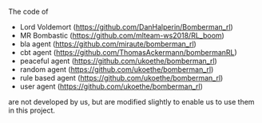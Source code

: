 The code of
* Lord Voldemort (https://github.com/DanHalperin/Bomberman_rl)
* MR Bombastic (https://github.com/mlteam-ws2018/RL_boom)
* bla agent (https://github.com/miraute/bomberman_rl)
* cbt agent (https://github.com/ThomasAckermann/bombermanRL)
* peaceful agent (https://github.com/ukoethe/bomberman_rl)
* random agent (https://github.com/ukoethe/bomberman_rl)
* rule based agent (https://github.com/ukoethe/bomberman_rl)
* user agent (https://github.com/ukoethe/bomberman_rl)

are not developed by us, but are modified slightly to enable us to use them in
this project.
